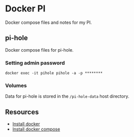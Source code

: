 # Docker PI

Docker compose files and notes for my PI.

## pi-hole

Docker compose files for pi-hole.

### Setting admin password

```#!/bin/bash
docker exec -it pihole pihole -a -p ********
```

### Volumes

Data for pi-hole is stored in the `/pi-hole-data` host directory.

## Resources

* [Install docker](https://www.youtube.com/watch?v=eCJA1F72izc)
* [Install docker compose](https://devdojo.com/bobbyiliev/how-to-install-docker-and-docker-compose-on-raspberry-pi)